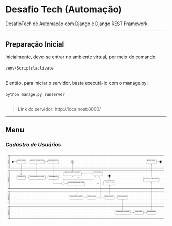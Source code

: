 # Desafio Tech (Automação)
DesafioTech de Automação com Django e Django REST Framework.

***

## Preparação Inicial
Inicialmente, deve-se entrar no ambiente virtual, por meio do comando: <br/><br/>
`venv\Scripts\activate`<br/><br/>

E então, para iniciar o servidor, basta executá-lo com o manage.py:<br/><br/>
`python manage.py runserver`<br/><br/>

> Link do servidor: http://localhost:8000/

***

## Menu

### _Cadastro de Usuários_

![~ imagem do cadastro ~](https://github.com/AndreAndriotti/Kazotti/blob/main/Kazotti_DiagramaDeAtividades.png)
